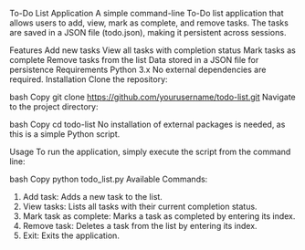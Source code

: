 To-Do List Application
A simple command-line To-Do list application that allows users to add, view, mark as complete, and remove tasks. The tasks are saved in a JSON file (todo.json), making it persistent across sessions.

Features
Add new tasks
View all tasks with completion status
Mark tasks as complete
Remove tasks from the list
Data stored in a JSON file for persistence
Requirements
Python 3.x
No external dependencies are required.
Installation
Clone the repository:

bash
Copy
git clone https://github.com/yourusername/todo-list.git
Navigate to the project directory:

bash
Copy
cd todo-list
No installation of external packages is needed, as this is a simple Python script.

Usage
To run the application, simply execute the script from the command line:

bash
Copy
python todo_list.py
Available Commands:
1. Add task: Adds a new task to the list.
2. View tasks: Lists all tasks with their current completion status.
3. Mark task as complete: Marks a task as completed by entering its index.
4. Remove task: Deletes a task from the list by entering its index.
5. Exit: Exits the application.
